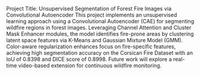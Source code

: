 Project Title: Unsupervised Segmentation of Forest Fire Images via Convolutional Autoencoder
This project implements an unsupervised learning approach using a Convolutional Autoencoder (CAE) for segmenting wildfire regions in forest images. Leveraging Channel Attention and Cluster Mask Enhancer modules, the model identifies fire-prone areas by clustering latent space features via K-Means and Gaussian Mixture Model (GMM). Color-aware regularization enhances focus on fire-specific features, achieving high segmentation accuracy on the Corsican Fire Dataset with an IoU of 0.8398 and DICE score of 0.8998. Future work will explore a real-time video-based extension for continuous wildfire monitoring.
